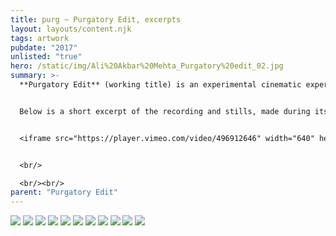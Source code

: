 ```yaml
---
title: purg ~ Purgatory Edit, excerpts
layout: layouts/content.njk
tags: artwork
pubdate: "2017"
unlisted: "true"
hero: /static/img/Ali%20Akbar%20Mehta_Purgatory%20edit_02.jpg
summary: >-
  **Purgatory Edit** (working title) is an experimental cinematic experience. 


  Below is a short excerpt of the recording and stills, made during its initial prototyping and demo at Aalto University.


  <iframe src="https://player.vimeo.com/video/496912646" width="640" height="360" frameborder="0" allow="autoplay; fullscreen" allowfullscreen></iframe>


  <br/>

  <br/><br/>
parent: "Purgatory Edit"
---
```



![](/static/img/ali-akbar-mehta-purgatory-edit-01.jpg)
![](/static/img/ali-akbar-mehta-purgatory-edit-02.jpg)
![](/static/img/ali-akbar-mehta-purgatory-edit-03.jpg)
![](/static/img/ali-akbar-mehta-purgatory-edit-04.jpg)
![](/static/img/ali-akbar-mehta-purgatory-edit-05.jpg)
![](/static/img/ali-akbar-mehta-purgatory-edit-06.jpg)
![](/static/img/ali-akbar-mehta-purgatory-edit-07.jpg)
![](/static/img/ali-akbar-mehta-purgatory-edit-08.jpg)
![](/static/img/ali-akbar-mehta-purgatory-edit-09.jpg)
![](/static/img/ali-akbar-mehta-purgatory-edit-11.jpg)
![](/static/img/ali-akbar-mehta-purgatory-edit-12.jpg)